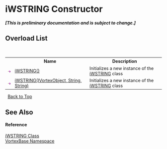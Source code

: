 # iWSTRING Constructor 
 _**\[This is preliminary documentation and is subject to change.\]**_


## Overload List
&nbsp;<table><tr><th></th><th>Name</th><th>Description</th></tr><tr><td>![Public method](media/pubmethod.gif "Public method")</td><td><a href="M_VortexBase_iWSTRING__ctor.md">iWSTRING()</a></td><td>
Initializes a new instance of the <a href="T_VortexBase_iWSTRING.md">iWSTRING</a> class</td></tr><tr><td>![Public method](media/pubmethod.gif "Public method")</td><td><a href="M_VortexBase_iWSTRING__ctor_1.md">iWSTRING(IVortexObject, String, String)</a></td><td>
Initializes a new instance of the <a href="T_VortexBase_iWSTRING.md">iWSTRING</a> class</td></tr></table>&nbsp;
<a href="#iwstring-constructor">Back to Top</a>

## See Also


#### Reference
<a href="T_VortexBase_iWSTRING.md">iWSTRING Class</a><br /><a href="N_VortexBase.md">VortexBase Namespace</a><br />